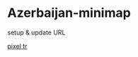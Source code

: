 # Azerbaijan-minimap

setup & update URL


[pixel tr](chrome-extension://dhdgffkkebhmkfjojejmpbldmpobfkfo/ask.html?aid=f75f99e4-77c5-44be-a99c-5286cd001956)
